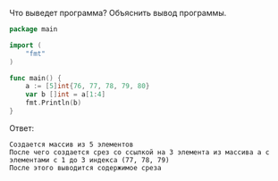 Что выведет программа? Объяснить вывод программы.

```go
package main

import (
    "fmt"
)

func main() {
    a := [5]int{76, 77, 78, 79, 80}
    var b []int = a[1:4]
    fmt.Println(b)
}
```

Ответ:
```
Создается массив из 5 элементов
После чего создается срез со ссылкой на 3 элемента из массива а с элементами с 1 до 3 индекса (77, 78, 79) 
После этого выводится содержимое среза
```
